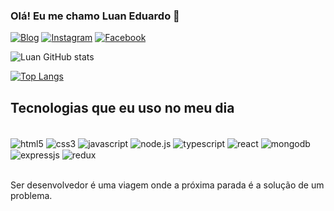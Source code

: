 ### Olá! Eu me chamo Luan Eduardo 🚀

[![Blog](https://img.shields.io/website?label=&style=for-the-badge&url=https://sujeitoprogramador.com/)]()
[![Instagram](https://img.shields.io/badge/Instagram-E4405F?style=for-the-badge&logo=instagram&logoColor=white)]()
[![Facebook](https://img.shields.io/badge/Facebook-1877F2?style=for-the-badge&logo=facebook&logoColor=white)](https://www.facebook.com/Luanedu07)

![Luan GitHub stats](https://github-readme-stats.vercel.app/api?username=LuanEduardoS&show_icons=true&theme=radical)

[![Top Langs](https://github-readme-stats.vercel.app/api/top-langs/?username=LuanEduardoS)](https://github.com/anuraghazra/github-readme-stats)

## Tecnologias que eu uso no meu dia

<div style="display: inline_block"><br/>
    <img align="center" alt="html5" src="https://img.shields.io/badge/HTML5-E34F26?style=for-the-badge&logo=html5&logoColor=white" />
    <img align="center" alt="css3" src="https://img.shields.io/badge/CSS3-1572B6?style=for-the-badge&logo=css3&logoColor=white" />
    <img align="center" alt="javascript" src="https://img.shields.io/badge/JavaScript-F7DF1E?style=for-the-badge&logo=javascript&logoColor=black" />
    <img align="center" alt="node.js" src="https://img.shields.io/badge/Node.js-43853D?style=for-the-badge&logo=node.js&logoColor=white" />
    <img align="center" alt="typescript" src="https://img.shields.io/badge/TypeScript-007ACC?style=for-the-badge&logo=typescript&logoColor=white" />
    <img align="center" alt="react" src="https://img.shields.io/badge/React-20232A?style=for-the-badge&logo=react&logoColor=61DAFB" />
    <img align="center" alt="mongodb" src="https://img.shields.io/badge/MongoDB-4EA94B?style=for-the-badge&logo=mongodb&logoColor=white" />
    <img align="center" alt="expressjs" src="https://img.shields.io/badge/Express.js-404D59?style=for-the-badge" />
     <img align="center" alt="redux" src="https://img.shields.io/badge/Redux-593D88?style=for-the-badge&logo=redux&logoColor=white" />
</div><br/>

Ser desenvolvedor é uma viagem onde a próxima parada é a solução de um problema.
